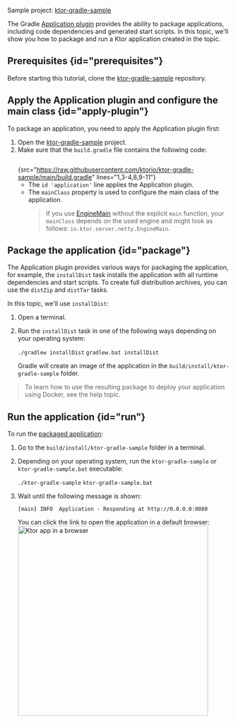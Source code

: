[//]: # (title: Gradle Application plugin)

<microformat>
<p>
<control>Sample project</control>: <a href="https://github.com/ktorio/ktor-gradle-sample/tree/main">ktor-gradle-sample</a>
</p>
</microformat>

The Gradle [Application plugin](https://docs.gradle.org/current/userguide/application_plugin.html) provides the ability to package applications, including code dependencies and generated start scripts. In this topic, we'll show you how to package and run a Ktor application created in the [](Gradle.xml) topic.

## Prerequisites {id="prerequisites"}
Before starting this tutorial, clone the [ktor-gradle-sample](https://github.com/ktorio/ktor-gradle-sample) repository.


## Apply the Application plugin and configure the main class {id="apply-plugin"}
To package an application, you need to apply the Application plugin first:
1. Open the [ktor-gradle-sample](https://github.com/ktorio/ktor-gradle-sample) project.
1. Make sure that the `build.gradle` file contains the following code:
   ```groovy
   ```
   {src="https://raw.githubusercontent.com/ktorio/ktor-gradle-sample/main/build.gradle" lines="1,3-4,8,9-11"}
    * The `id 'application'` line applies the Application plugin. 
    * The `mainClass` property is used to configure the main class of the application.
      > If you use [EngineMain](create_server.xml#engine-main) without the explicit `main` function, your `mainClass` depends on the used engine and might look as follows: `io.ktor.server.netty.EngineMain`.


## Package the application {id="package"}
The Application plugin provides various ways for packaging the application, for example, the `installDist` task installs the application with all runtime dependencies and start scripts. To create full distribution archives, you can use the `distZip` and `distTar` tasks.

In this topic, we'll use `installDist`:
1. Open a terminal.
1. Run the `installDist` task in one of the following ways depending on your operating system:
   
   <tabs group="os">
   <tab title="Linux/MacOS" group-key="unix">
   <code style="block" lang="Bash">./gradlew installDist</code>
   </tab>
   <tab title="Windows" group-key="windows">
   <code style="block" lang="CMD">gradlew.bat installDist</code>
   </tab>
   </tabs>
   
   Gradle will create an image of the application in the `build/install/ktor-gradle-sample` folder. 

> To learn how to use the resulting package to deploy your application using Docker, see the [](docker.md) help topic.

## Run the application {id="run"}
To run the [packaged application](#package):
1. Go to the `build/install/ktor-gradle-sample` folder in a terminal.
1. Depending on your operating system, run the `ktor-gradle-sample` or `ktor-gradle-sample.bat` executable:

   <tabs group="os">
   <tab title="Linux/MacOS" group-key="unix">
   <code style="block" lang="Bash">./ktor-gradle-sample</code>
   </tab>
   <tab title="Windows" group-key="windows">
   <code style="block" lang="CMD">ktor-gradle-sample.bat</code>
   </tab>
   </tabs>
   
1. Wait until the following message is shown:
   ```
   [main] INFO  Application - Responding at http://0.0.0.0:8080
   ```
   You can click the link to open the application in a default browser:
   <img src="ktor_idea_new_project_browser.png" alt="Ktor app in a browser" width="430"/>
